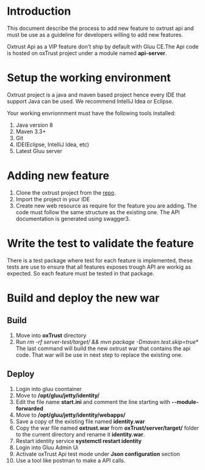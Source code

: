 # Introduction

This document describe the process to add new feature to oxtrust api and must be use as a guideline for developers willing to add new features.

Oxtrust Api as a VIP feature don't ship by default with Gluu CE.The Api code is hosted on oxTrust project under a module named **api-server**.

# Setup the working environment
 
 Oxtrust project is a java and maven based project hence every IDE that support Java can be used. We recommend IntelliJ Idea or Eclipse.
 
 Your working envrionnment must have the following tools installed:

1. Java version 8
1. Maven 3.3+
1. Git 
1. IDE(Eclipse, IntelliJ Idea, etc)
1. Latest Gluu server

# Adding new feature

 1. Clone the oxtrust project from the [repo](https://github.com/GluuFederation/oxTrust).
 1. Import the project in your IDE
 1. Create new web resource as require for the feature you are adding.
 The code must follow the same structure as the existing one. The API documentation is generated using swagger3.

# Write the test to validate the feature
 
 There is a test package where test for each feature is implemented, these tests are use to ensure that all features exposes trough API are workig as expected. So each feature must be tested in that package.
 
# Build and deploy the new war
 
 ## Build
 
 1. Move into **oxTrust** directory
 1. Run **rm -rf server-test/target/* && mvn package -Dmaven.test.skip=true**
 The last command will build the new oxtrust war that contains the api code. That war will be use in next step to replace the existing one.
 
 ## Deploy
 
 1. Login into gluu coontainer
 1. Move to **/opt/gluu/jetty/identity/**
 1. Edit the file name **start.ini** and comment the line starting with **--module-forwarded**
 1. Move to **/opt/gluu/jetty/identity/webapps/** 
 1. Save a copy of the existing file named **identity.war**
 1. Copy the war file named **oxtrust.war** from **oxTrust/server/target/** folder to the current directory and rename it **identity.war**.
 1. Restart identity service **systemctl restart identity**
 1. Login into Gluu Admin Ui
 1. Activate oxTrust Api test mode under **Json configuration** section
 1. Use a tool like postman to make a API calls.

